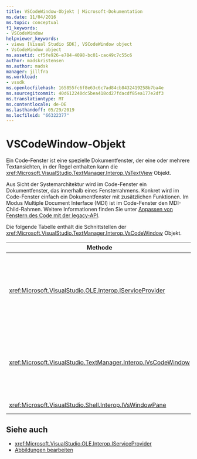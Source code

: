 ```yaml
---
title: VSCodeWindow-Objekt | Microsoft-Dokumentation
ms.date: 11/04/2016
ms.topic: conceptual
f1_keywords:
- VSCodeWindow
helpviewer_keywords:
- views [Visual Studio SDK], VSCodeWindow object
- VsCodeWindow object
ms.assetid: cf5fe926-e784-4098-bc01-cac49c7c55c6
author: madskristensen
ms.author: madsk
manager: jillfra
ms.workload:
- vssdk
ms.openlocfilehash: 165855fc6f8e63c6c7ad84cb8432419258b7ba4e
ms.sourcegitcommit: 40d612240dc5bea418cd27fdacdf85ea177e2df3
ms.translationtype: MT
ms.contentlocale: de-DE
ms.lasthandoff: 05/29/2019
ms.locfileid: "66322377"
---
```

# <a name="vscodewindow-object"></a>VSCodeWindow-Objekt
Ein Code-Fenster ist eine spezielle Dokumentfenster, der eine oder mehrere Textansichten, in der Regel enthalten kann die <xref:Microsoft.VisualStudio.TextManager.Interop.VsTextView> Objekt.

 Aus Sicht der Systemarchitektur wird im Code-Fenster ein Dokumentfenster, das innerhalb eines Fensterrahmens. Konkret wird im Code-Fenster einfach ein Dokumentfenster mit zusätzlichen Funktionen. Im Modus Multiple Document Interface (MDI) ist im Code-Fenster den MDI-Child-Rahmen. Weitere Informationen finden Sie unter [Anpassen von Fenstern des Code mit der legacy-API](../extensibility/customizing-code-windows-by-using-the-legacy-api.md).

 Die folgende Tabelle enthält die Schnittstellen der <xref:Microsoft.VisualStudio.TextManager.Interop.VsCodeWindow> Objekt.

|Methode|Beschreibung|
|------------|-----------------|
|<xref:Microsoft.VisualStudio.OLE.Interop.IServiceProvider>|Stellt einen generischen Mechanismus suchen einen Dienst, den ein global eindeutiger Bezeichner (GUID) identifiziert.|
|<xref:Microsoft.VisualStudio.TextManager.Interop.IVsCodeWindow>|Stellt mehrere Document Interface (MDI) untergeordnetes Element, das eine oder mehrere Codeansichten enthält.|
|<xref:Microsoft.VisualStudio.Shell.Interop.IVsWindowPane>|Füllt einen Fensterrahmen.|

## <a name="see-also"></a>Siehe auch
- <xref:Microsoft.VisualStudio.OLE.Interop.IServiceProvider>
- [Abbildungen bearbeiten](https://www.microsoft.com/download/details.aspx?id=55984)